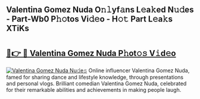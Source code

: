 ## Valentina Gomez Nuda O𝚗𝚕yf𝚊ns L𝚎a𝚔ed N𝚞𝚍es - Part-Wb0 P𝚑𝚘tos Vi𝚍𝚎o - H𝚘𝚝 Part L𝚎a𝚔s XTiKs

# <h2><a href="http://kf1gmf2.oniu.top/?m=Valentina+Gomez+Nuda">🔗👉 🔴 Valentina Gomez Nuda P𝚑ot𝚘𝚜 V𝚒d𝚎o</a></h2>

[![Valentina Gomez Nuda Nu𝚍e𝚜](https://i.imgur.com/0qMVB7G.gif)](http://kf1gmf2.oniu.top/?m=Valentina+Gomez+Nuda)
Online influencer Valentina Gomez Nuda, famed for sharing dance and lifestyle knowledge, through presentations and personal vlogs. Brilliant comedian Valentina Gomez Nuda, celebrated for their remarkable abilities and achievements in making people laugh.  
